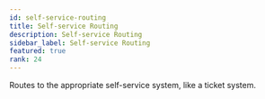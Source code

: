 ```yaml
---
id: self-service-routing
title: Self-service Routing
description: Self-service Routing
sidebar_label: Self-service Routing
featured: true
rank: 24
---
```

 
Routes to the appropriate self-service system, like a ticket system.